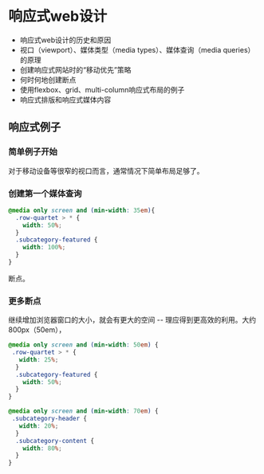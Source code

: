 # 响应式web设计

+ 响应式web设计的历史和原因
+ 视口（viewport）、媒体类型（media types）、媒体查询（media queries）的原理
+ 创建响应式网站时的“移动优先”策略
+ 何时何地创建断点
+ 使用flexbox、grid、multi-column响应式布局的例子
+ 响应式排版和响应式媒体内容

## 响应式例子

### 简单例子开始

对于移动设备等很窄的视口而言，通常情况下简单布局足够了。
 
 ### 创建第一个媒体查询
 
 ```css
 @media only screen and (min-width: 35em){
   .row-quartet > * {
     width: 50%;
   }
   .subcategory-featured {
     width: 100%;
   }
 }
 ```

断点。

### 更多断点

继续增加浏览器窗口的大小，就会有更大的空间 -- 理应得到更高效的利用。大约800px（50em），

```css
@media only screen and (min-width: 50em) {
 .row-quartet > * {
   width: 25%; 
  }
  .subcategory-featured {
    width: 50%;
  }
}
```

```css
@media only screen and (min-width: 70em) {
 .subcategory-header {
   width: 20%;
  }
  .subcategory-content {
    width: 80%;
  }
}
```
